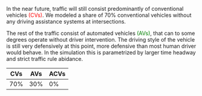 
In the near future, traffic will still consist predominantly of conventional vehicles <span style="color:red">(CVs)</span>.
We modeled a share of 70% conventional vehicles without any driving assistance systems at intersections.

The rest of the traffic consist of automated vehicles <span style="color:green">(AVs)</span>, that can to some degrees operate without driver intervention.
The driving style of the vehicle is still very defensively at this point, more defensive than most human driver would behave.
In the simulation this is parametrized by larger time headway and strict traffic rule abidance.


|  CVs   | AVs | ACVs |
|--------|-----|------|
|  70%   | 30% |  0%  |